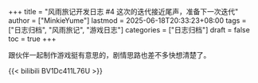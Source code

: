 +++
title = "风雨旅记开发日志 #4 这次的迭代接近尾声，准备下一次迭代"
author = ["MinkieYume"]
lastmod = 2025-06-18T20:33:23+08:00
tags = ["日志归档", "风雨旅记", "游戏日志"]
categories = ["日志归档"]
draft = false
toc = true
+++

跟伙伴一起制作游戏挺有意思的，剧情思路也差不多快想清楚了。

{{< bilibili BV1Dc411L76U >}}

